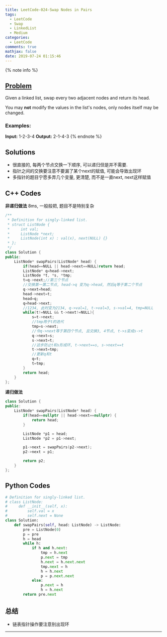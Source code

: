 ```yaml
---
title: LeetCode-024-Swap Nodes in Pairs
tags:
  - LeetCode
  - Swap
  - LinkedList
  - Medium
categories:
  - LeetCode
comments: true
mathjax: false
date: 2019-07-24 01:15:46
---
```


<meta name="referrer" content="no-referrer" />

{% note info %}
## [Problem](https://leetcode-cn.com/problems/swap-nodes-in-pairs/submissions/)   
Given a linked list, swap every two adjacent nodes and return its head.

You may **not** modify the values in the list's nodes, only nodes itself may be changed.

### Examples:
**Input:** 1-2-3-4
**Output:** 2-1-4-3
{% endnote %}
<!--more-->

## Solutions
- 很直接的, 每两个节点交换一下顺序, 可以递归但是并不需要.
- 指针之间的交换要注意不要漏了某个next的赋值, 可能会导致出现环
- 多指针的题目宁愿多弄几个变量, 更清楚, 而不是一直next, next这样赋值

## C++ Codes
**非递归做法**
8ms, 一般般把, 题目不是特别复杂

```C++
/**
 * Definition for singly-linked list.
 * struct ListNode {
 *     int val;
 *     ListNode *next;
 *     ListNode(int x) : val(x), next(NULL) {}
 * };
 */
class Solution {
public:
    ListNode* swapPairs(ListNode* head) {
        if(head==NULL || head->next==NULL)return head;
        ListNode* q=head->next;
        ListNode *t, *s, *tmp;
        t=q->next;//第三个节点
        //交换第一第二节点, head->q 变为q->head, 然后q等于第二个节点
        q->next=head;
        head->next=t;
        head=q;
        q=head->next;
        //1234, 此时变为2134, q->val=1, t->val=3, s->val=4, tmp=NULL
        while(t!=NULL && t->next!=NULL){
            s=t->next;
            //tmp用于t的迭代
            tmp=s->next;
            //令q->next等于第四个节点, 且交换3, 4节点, t->s变成s->t
            q->next=s;
            s->next=t;
            //这步防止t和s形成环, t->next==s, s->next==t
            t->next=tmp;
            //更新q和t
            q=t;
            t=tmp;
        }
        return head;
    }
};
```

**递归做法**

```C++
class Solution {
public:
    ListNode* swapPairs(ListNode* head) {
        if(head==nullptr || head->next==nullptr) {
            return head;
        }

        ListNode *p1 = head;
        ListNode *p2 = p1->next;

        p1->next = swapPairs(p2->next);
        p2->next = p1;

        return p2;
    }
};
```

## Python Codes


```python
# Definition for singly-linked list.
# class ListNode:
#     def __init__(self, x):
#         self.val = x
#         self.next = None
class Solution:
    def swapPairs(self, head: ListNode) -> ListNode:
        pre = ListNode(0)
        p = pre
        h = head
        while h:
            if h and h.next:
                tmp = h.next
                p.next = tmp
                h.next = h.next.next
                tmp.next = h
                h = h.next
                p = p.next.next
            else:
                p.next = h
                h = h.next
        return pre.next
```

## 总结
- 链表指针操作要注意别出现环
------

